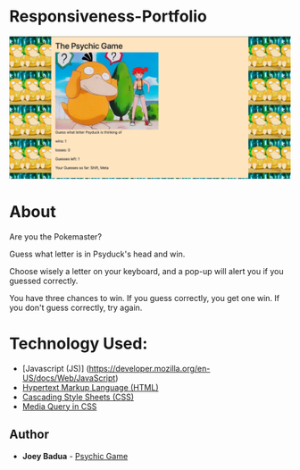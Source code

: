 # Responsiveness-Portfolio
![Screenshot](/assets/images/Psychic-Game-screenshot.png)

# About
Are you the Pokemaster? 

Guess what letter is in Psyduck's head and win. 

Choose wisely a letter on your keyboard, and a pop-up will alert you if you guessed correctly.

You have three chances to win. If you guess correctly, you get one win. If you don't guess correctly, try again.

# Technology Used:
* [Javascript (JS)] (https://developer.mozilla.org/en-US/docs/Web/JavaScript)
* [Hypertext Markup Language (HTML)](https://developer.mozilla.org/en-US/docs/Web/HTML)
* [Cascading Style Sheets (CSS)](https://developer.mozilla.org/en-US/docs/Web/CSS) 
* [Media Query in CSS](https://www.w3schools.com/cssref/css3_pr_mediaquery.asp)

## Author
* **Joey Badua** - [Psychic Game](https://github.com/joannebadua)
